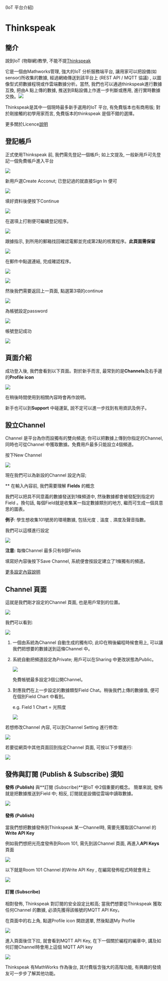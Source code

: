 (IoT 平台介紹)

# Thinkspeak

## 簡介

說到IoT (物聯網)教學, 不能不提[Thinkspeak](https://thingspeak.com/)

它是一個由Mathworks管理, 強大的IoT 分析服務端平台, 讓用家可以把設備(如sensor)所收集的數據, 經過網絡傳送到該平台上 (REST API / MQTT 協議) , 以圖像型式把數據程現或作雲端數據分析。當然, 我們也可以通過thinkspeak進行數據互換, 把由A 點上傳的數據, 推送到B點設備上作進一步判斷或應用, 進行實時數據交換。![](./iotimage/iot-01-01.png)



Thinkspeak是其中一個現時最多新手選用的IoT 平台, 有免費版本也有商用版; 對於剛接觸的初學用家而言, 免費版本的thinkspeak 是個不錯的選擇。

更多關於Licence[說明](https://thingspeak.com/pages/license_faq)



## 登記帳戶

正式使用Thinkspeak 前, 我們需先登記一個帳戶; 如上文提及, 一般新用戶可先登記一個免費帳戶進入平台

![](./iotimage/iot-02-01.png) 



新用戶選Create Acconut; 已登記過的就直接Sign In 便可    

 ![](./iotimage/iot-03-01.png)



填好資料後便按下Continue

 ![](./iotimage/iot-04-01.png)



在選項上打剔便可繼續登記程序。

 ![](./iotimage/iot-05-01.png)

跟據指示, 到所用的郵箱找回確認電郵並完成第2點的核實程序。**此頁面需保留**

 ![](./iotimage/iot-06-01.png)



在郵件中點選連結, 完成確認程序。

 ![](./iotimage/iot-07-01.png)

 ![](./iotimage/iot-08.png)

然後我們需要返回上一頁面, 點選第3項的continue

 ![](./iotimage/iot-09-01.png)



為帳號設定password

 ![](./iotimage/iot-10-01.png)

帳號登記成功

 ![](./iotimage/iot-11-01.png)



## 頁面介紹

成功登入後, 我們會看到以下頁面。對於新手而言, 最常到的是**Channels**及右手邊的**Profile icon**

![](./iotimage/iot-12.png)

在稍後時間使用到相關內容時會再作說明。

新手也可以到**Support** 中碰運氣, 說不定可以進一步找到有用資訊及例子。



## 設立Channel

Channel 是平台為你而設獨有的雙向頻道; 你可以把數據上傳到你指定的Channel, 同時也可從Channel 中獲取數據。免費用戶最多只能設立4個頻道。



按下New Channel

 ![](./iotimage/iot-14-01.png)

現在我們可以為新設的Channel 設定內容;

** 在輸入內容前, 我們需要理解 **Fields** 的概念

我們可以把具不同意義的數據發送到1條頻道中, 然後數據都會被發配到指定的Field 。換句話, 每個Field就是收集某一指定數據類別的地方, 繼而可生成一個具意思的圖表。

**例子**: 學生想收集101號房的環境數據, 包括光度﹑溫度﹑濕度及聲音指數。

我們可以這樣進行設定

 ![](./iotimage/iot-15-01.png)



**注意:** 每條Channel 最多只有8個Fields

填寫好內容後按下Save Channel, 系統便會按設定建立了1條獨有的頻道。

[更多設定內容說明](https://ww2.mathworks.cn/help/thingspeak/channel-settings.html)



## Channel 頁面

這就是我們剛才設定的Channel 頁面, 也是用戶常到的位置。

![](./iotimage/iot-17.png)





我們可以看到:

![](./iotimage/iot-18.png)

1. 一個由系統為Channel 自動生成的獨有ID, 此ID在稍後編程時候會用上, 可以讓我們把想要的數據送到這條Channel 中。

2. 系統自動把頻道設定為Private; 用戶可以在Sharing 中更改狀態為Public。

   ![](./iotimage/iot-19.png)

   免費帳號最多設定3個公開Channel。

3. 對應我們在上一步設定的數據類型Field Chat。稍後我們上傳的數據值, 便可在個別Field Chart 中看到。

   e.g. Field 1 Chart = 光照度

    ![](./iotimage/iot-21-01.png)

   

若想修改Channel 內容, 可以到Channel Setting 進行修改:

 ![](./iotimage/iot-22-01.png) 



若要從網頁中其他頁面回到指定Channel 頁面, 可按以下步驟進行:

 ![](./iotimage/iot-20-01.png)



## 發佈與訂閱 (Publish & Subscribe) 須知

**發佈 (Publish)** 與**訂閱 (Subscribe)**是IoT 中2個重要的概念。 簡單來說, 發佈就是把數據推送到Field 中; 相反, 訂閱就是設備從雲端中讀取數據。

 ![](./iotimage/iot-26-01.png)





#### 發佈 (Publish)

當我們想把數據發佈到Thinkspeak 某一Channel時, 需要先獲取該Channel 的**Write API Key**

例如我們想把光亮度發佈到Room 101, 需先到該Channel 頁面, 再進入**API Keys**頁面

 ![](./iotimage/iot-27-01.png)



以下就是Room 101 Channel 的Write API Key , 在編寫發佈程式時就會用上

 ![](./iotimage/iot-28-01.png)



#### 訂閱 (Subscribe)

相對發佈, Thinkspeak 對訂閱的安全設定比較高; 當我們想要從Thinkspeak 獲取任何Channel 的數據, 必須先獲得該帳號的MQTT API Key。

在頁面中的右上角, 點選Profile icon 開啟選單, 然後點選My Profile

 ![](./iotimage/iot-29-01.png)



進入頁面後住下拉, 就會看到MQTT API Key, 在下一個關於編程的編章中, 講及如何訂閱Channel時會用上這個 MQTT API key

 ![](./iotimage/iot-30-1.png)



Thinkspeak 有MathWorks 作為後台, 其付費版含強大的高階功能, 有興趣的發燒友可一步步了解其他功能。

